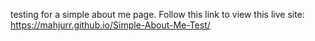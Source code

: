 testing for a simple about me page.
Follow this link to view this live site: https://mahjurr.github.io/Simple-About-Me-Test/
